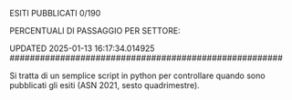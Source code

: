 ESITI PUBBLICATI 0/190 

PERCENTUALI DI PASSAGGIO PER SETTORE:

UPDATED 2025-01-13 16:17:34.014925
###################################################### 

Si tratta di un semplice script in python per controllare quando sono pubblicati gli esiti (ASN 2021, sesto quadrimestre).


